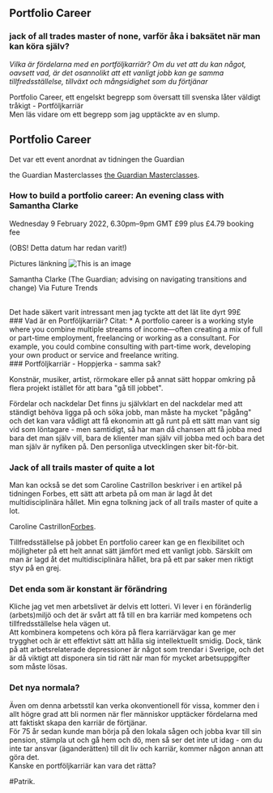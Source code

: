 ## Portfolio Career
### jack of all trades master of none, varför åka i baksätet när man kan köra själv?


*Vilka är fördelarna med en portföljkarriär?
Om du vet att du kan något, oavsett vad, är det osannolikt att ett vanligt jobb kan ge samma tillfredsställelse, tillväxt och mångsidighet som du förtjänar*

Portfolio Career, ett engelskt begrepp som översatt till svenska låter väldigt tråkigt - Portföljkarriär
<br>
Men läs vidare om ett begrepp som jag upptäckte av en slump.

## Portfolio Career
Det var ett event anordnat av tidningen the Guardian

the Guardian Masterclasses [the Guardian Masterclasses](https://membership.theguardian.com/event/how-to-build-a-portfolio-career-an-evening-class-with-samantha-clarke-205007672467?INTCMP=gdnwb_copts_merchhgh_mstrs_masterclasses_online_business).

### How to build a portfolio career: An evening class with Samantha Clarke
Wednesday 9 February 2022, 6.30pm–9pm GMT
£99 plus £4.79 booking fee 

(OBS! Detta datum har redan varit!)


Pictures länkning
![This is an image](https://media.guim.co.uk/54d3103691e0c2887a345a4e5b84834a24fc4836/0_86_960_576/500.jpg)


Samantha Clarke (The Guardian; advising on navigating transitions and change)
    Via Future Trends

<br>
Det hade säkert varit intressant men jag tyckte att det lät lite dyrt 99£

<br>
### Vad är en Portföljkarriär?
Citat:
* A portfolio career is a working style where you combine multiple streams of income—often creating a mix of full or part-time employment, freelancing or working as a consultant. For example, you could combine consulting with part-time work, developing your own product or service and freelance writing.

<br>
### Portföljkarriär - Hoppjerka - samma sak?

Konstnär, musiker, artist, rörmokare eller på annat sätt hoppar omkring på flera projekt istället för att bara "gå till jobbet".

Fördelar och nackdelar
Det finns ju självklart en del nackdelar med att ständigt behöva ligga på och söka jobb, man måste ha mycket "pågång" och det kan vara vådligt att få ekonomin att gå runt på ett sätt man vant sig vid som löntagare - men samtidigt, så har man då chansen att få jobba med bara det man själv vill, bara de klienter man själv vill jobba med och bara det man själv är nyfiken på. Den personliga utvecklingen sker bit-för-bit.
<br>
### Jack of all trails master of quite a lot

Man kan också se det som Caroline Castrillon beskriver i en artikel på tidningen Forbes, ett sätt att arbeta på om man är lagd åt det multidisciplinära hållet. Min egna tolkning  jack of all trails master of quite a lot.

Caroline Castrillon[Forbes](https://www.forbes.com/sites/carolinecastrillon/2019/09/15/why-its-time-to-consider-a-portfolio-career/?sh=bb6d4e6652ec).

Tillfredsställelse på jobbet
En portfolio career kan ge en flexibilitet och möjligheter på ett helt annat sätt jämfört med ett vanligt jobb. Särskilt om man är lagd åt det multidisciplinära hållet, bra på ett par saker men riktigt styv på en grej.
<br>
### Det enda som är konstant är förändring
Kliche jag vet men arbetslivet är delvis ett lotteri. Vi lever i en föränderlig (arbets)miljö och det är svårt att få till en bra karriär med kompetens och tillfredsställelse hela vägen ut.
<br>
Att kombinera kompetens och köra på flera karriärvägar kan ge mer trygghet och är ett effektivt sätt att hålla sig intellektuellt smidig. Dock, tänk på att  arbetsrelaterade depressioner är något som trendar i Sverige, och det är då viktigt att disponera sin tid rätt när man för mycket arbetsuppgifter som måste lösas.

### Det nya normala?
Även om denna arbetsstil kan verka okonventionell för vissa, kommer den i allt högre grad att bli normen när fler människor upptäcker fördelarna med att faktiskt skapa den karriär de förtjänar.
<br>
För 75 år sedan kunde man börja på den lokala sågen och jobba kvar till sin pension, stämpla ut och gå hem och dö,  men så ser det inte ut idag - om du inte tar ansvar (äganderätten) till dit liv och karriär, kommer någon annan att göra det.
<br>
Kanske en portföljkarriär kan vara det rätta?


#Patrik.

